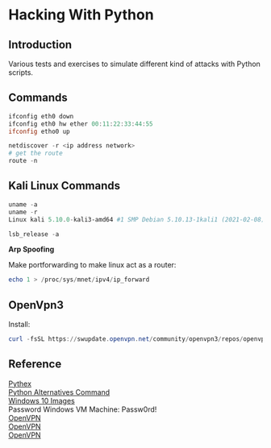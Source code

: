 # Hacking With Python

## Introduction

Various tests and exercises to simulate different kind of attacks with Python scripts.

## Commands

```powershell
ifconfig eth0 down
ifconfig eth0 hw ether 00:11:22:33:44:55
ifconfig etho0 up
```

```powershell
netdiscover -r <ip address network>
# get the route
route -n
```

## Kali Linux Commands

```powershell
uname -a
uname -r
Linux kali 5.10.0-kali3-amd64 #1 SMP Debian 5.10.13-1kali1 (2021-02-08) x86_64 GNU/Linux

lsb_release -a
```

<b>Arp Spoofing</b> 

Make portforwarding to make linux act as a router:

```powershell
echo 1 > /proc/sys/mnet/ipv4/ip_forward
```

## OpenVpn3

Install:

```powershell
curl -fsSL https://swupdate.openvpn.net/community/openvpn3/repos/openvpn3-bullseye.list >/etc/apt/sources.list.d/openvpn3.list
```

## Reference

[Pythex](https://pythex.org/)  
[Python Alternatives Command](https://linuxconfig.org/how-to-change-from-default-to-alternative-python-version-on-debian-linux)  
[Windows 10 Images](https://developer.microsoft.com/en-us/microsoft-edge/tools/vms/)  
Password Windows VM Machine: Passw0rd!  
[OpenVPN](https://www.ovpn.com/en/guides/debian)  
[OpenVPN](https://openvpn.net/vpn-software-packages/debian/)  
[OpenVPN](https://bobcares.com/blog/install-openvpn-client-debian/)  
